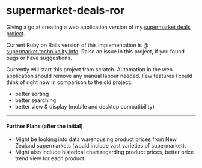 supermarket-deals-ror
=====================

Giving a go at creating a web application version of my [supermarket deals project](https://github.com/Daniel-ltw/countdown-nz-deals-parser#countdown-nz-deals-parser). 

Current Ruby on Rails version of this implementation is @ [supermarket.technikality.info](https://supermarket.technikality.info). 
Raise an issue in this project, if you found bugs or have suggestions. 

Currently will start this project from scratch. 
Automation in the web application should remove any manual labour needed. 
Few features I could think of right now in comparison to the old project: 
* better sorting
* better searching
* better view & display (mobile and desktop compatibility)

- - -

#### Further Plans (after the initial)
* Might be looking into data warehousing product prices from New Zealand supermarkets (would include vast varieties of supermarket). 
* Might also include historical chart regarding product prices, better price trend view for each product. 
